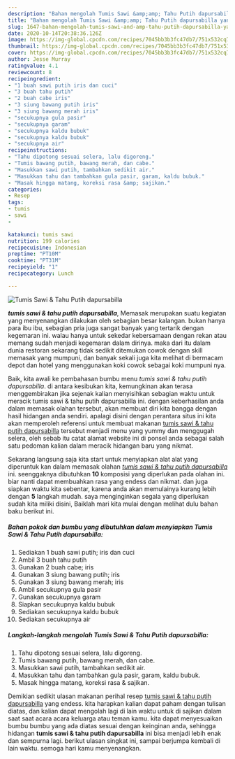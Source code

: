 ```yaml
---
description: "Bahan mengolah Tumis Sawi &amp;amp; Tahu Putih dapursabilla yang Menggugah Selera"
title: "Bahan mengolah Tumis Sawi &amp;amp; Tahu Putih dapursabilla yang Menggugah Selera"
slug: 1647-bahan-mengolah-tumis-sawi-and-amp-tahu-putih-dapursabilla-yang-menggugah-selera
date: 2020-10-14T20:38:36.126Z
image: https://img-global.cpcdn.com/recipes/7045bb3b3fc47db7/751x532cq70/tumis-sawi-tahu-putih-dapursabilla-foto-resep-utama.jpg
thumbnail: https://img-global.cpcdn.com/recipes/7045bb3b3fc47db7/751x532cq70/tumis-sawi-tahu-putih-dapursabilla-foto-resep-utama.jpg
cover: https://img-global.cpcdn.com/recipes/7045bb3b3fc47db7/751x532cq70/tumis-sawi-tahu-putih-dapursabilla-foto-resep-utama.jpg
author: Jesse Murray
ratingvalue: 4.1
reviewcount: 8
recipeingredient:
- "1 buah sawi putih iris dan cuci"
- "3 buah tahu putih"
- "2 buah cabe iris"
- "3 siung bawang putih iris"
- "3 siung bawang merah iris"
- "secukupnya gula pasir"
- "secukupnya garam"
- "secukupnya kaldu bubuk"
- "secukupnya kaldu bubuk"
- "secukupnya air"
recipeinstructions:
- "Tahu dipotong sesuai selera, lalu digoreng."
- "Tumis bawang putih, bawang merah, dan cabe."
- "Masukkan sawi putih, tambahkan sedikit air."
- "Masukkan tahu dan tambahkan gula pasir, garam, kaldu bubuk."
- "Masak hingga matang, koreksi rasa &amp; sajikan."
categories:
- Resep
tags:
- tumis
- sawi
- 

katakunci: tumis sawi  
nutrition: 199 calories
recipecuisine: Indonesian
preptime: "PT10M"
cooktime: "PT31M"
recipeyield: "1"
recipecategory: Lunch

---
```



![Tumis Sawi &amp; Tahu Putih dapursabilla](https://img-global.cpcdn.com/recipes/7045bb3b3fc47db7/751x532cq70/tumis-sawi-tahu-putih-dapursabilla-foto-resep-utama.jpg)

<b><i>tumis sawi &amp; tahu putih dapursabilla</i></b>, Memasak merupakan suatu kegiatan yang menyenangkan dilakukan oleh sebagian besar kalangan. bukan hanya para ibu ibu, sebagian pria juga sangat banyak yang tertarik dengan kegemaran ini. walau hanya untuk sekedar kebersamaan dengan rekan atau memang sudah menjadi kegemaran dalam dirinya. maka dari itu dalam dunia restoran sekarang tidak sedikit ditemukan cowok dengan skill memasak yang mumpuni, dan banyak sekali juga kita melihat di bermacam depot dan hotel yang menggunakan koki cowok sebagai koki mumpuni nya.



Baik, kita awali ke pembahasan bumbu menu <i>tumis sawi &amp; tahu putih dapursabilla</i>. di antara kesibukan kita, kemungkinan akan terasa menggembirakan jika sejenak kalian menyisihkan sebagian waktu untuk meracik tumis sawi &amp; tahu putih dapursabilla ini. dengan keberhasilan anda dalam memasak olahan tersebut, akan membuat diri kita bangga dengan hasil hidangan anda sendiri. apalagi disini dengan perantara situs ini kita akan memperoleh referensi untuk membuat makanan <u>tumis sawi &amp; tahu putih dapursabilla</u> tersebut menjadi menu yang yummy dan menggugah selera, oleh sebab itu catat alamat website ini di ponsel anda sebagai salah satu pedoman kalian dalam meracik hidangan baru yang nikmat.


Sekarang langsung saja kita start untuk menyiapkan alat alat yang diperuntuk kan dalam memasak olahan <u><i>tumis sawi &amp; tahu putih dapursabilla</i></u> ini. seenggaknya dibutuhkan <b>10</b> komposisi yang diperlukan pada olahan ini. biar nanti dapat membuahkan rasa yang endess dan nikmat. dan juga siapkan waktu kita sebentar, karena anda akan memulainya kurang lebih dengan <b>5</b> langkah mudah. saya menginginkan segala yang diperlukan sudah kita miliki disini, Baiklah mari kita mulai dengan melihat dulu bahan baku berikut ini.

<!--inarticleads1-->

##### Bahan pokok dan bumbu yang dibutuhkan dalam menyiapkan Tumis Sawi &amp; Tahu Putih dapursabilla:

1. Sediakan 1 buah sawi putih; iris dan cuci
1. Ambil 3 buah tahu putih
1. Gunakan 2 buah cabe; iris
1. Gunakan 3 siung bawang putih; iris
1. Gunakan 3 siung bawang merah; iris
1. Ambil secukupnya gula pasir
1. Gunakan secukupnya garam
1. Siapkan secukupnya kaldu bubuk
1. Sediakan secukupnya kaldu bubuk
1. Sediakan secukupnya air




<!--inarticleads2-->

##### Langkah-langkah mengolah Tumis Sawi &amp; Tahu Putih dapursabilla:

1. Tahu dipotong sesuai selera, lalu digoreng.
1. Tumis bawang putih, bawang merah, dan cabe.
1. Masukkan sawi putih, tambahkan sedikit air.
1. Masukkan tahu dan tambahkan gula pasir, garam, kaldu bubuk.
1. Masak hingga matang, koreksi rasa &amp; sajikan.




Demikian sedikit ulasan makanan perihal resep <u>tumis sawi &amp; tahu putih dapursabilla</u> yang endess. kita harapkan kalian dapat paham dengan tulisan diatas, dan kalian dapat mengolah lagi di lain waktu untuk di sajikan dalam saat saat acara acara keluarga atau teman kamu. kita dapat menyesuaikan bumbu bumbu yang ada diatas sesuai dengan keinginan anda, sehingga hidangan <b>tumis sawi &amp; tahu putih dapursabilla</b> ini bisa menjadi lebih enak dan sempurna lagi. berikut ulasan singkat ini, sampai berjumpa kembali di lain waktu. semoga hari kamu menyenangkan.
